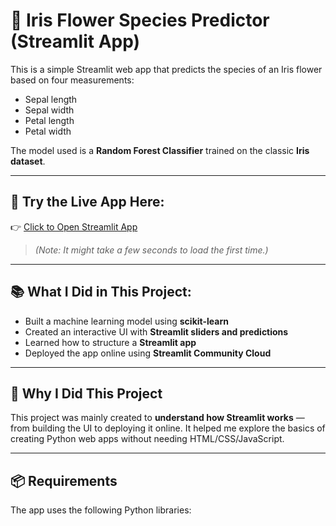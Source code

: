 # 🌸 Iris Flower Species Predictor (Streamlit App)

This is a simple Streamlit web app that predicts the species of an Iris flower based on four measurements:

- Sepal length
- Sepal width
- Petal length
- Petal width

The model used is a **Random Forest Classifier** trained on the classic **Iris dataset**.

---

## 🚀 Try the Live App Here:

👉 [Click to Open Streamlit App](https://simpleirisflowerpredictor.streamlit.app)

> *(Note: It might take a few seconds to load the first time.)*

---

## 📚 What I Did in This Project:

- Built a machine learning model using **scikit-learn**
- Created an interactive UI with **Streamlit sliders and predictions**
- Learned how to structure a **Streamlit app**
- Deployed the app online using **Streamlit Community Cloud**

---

## 🧠 Why I Did This Project

This project was mainly created to **understand how Streamlit works** — from building the UI to deploying it online. It helped me explore the basics of creating Python web apps without needing HTML/CSS/JavaScript.

---

## 📦 Requirements

The app uses the following Python libraries:

